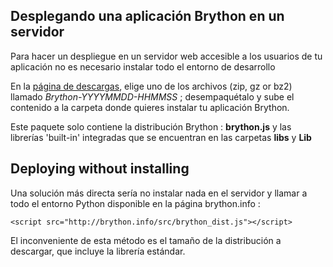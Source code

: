 Desplegando una aplicación Brython en un servidor
--------------------------------------------------------

Para hacer un despliegue en un servidor web accesible a los usuarios de tu aplicación no es necesario instalar todo el entorno de desarrollo

En la [página de descargas](https://bitbucket.org/olemis/brython/downloads), elige uno de los archivos (zip, gz or bz2) llamado _Brython-YYYYMMDD-HHMMSS_ ; desempaquétalo y sube el contenido a la carpeta donde quieres instalar tu aplicación Brython. 

Este paquete solo contiene la distribución Brython : __brython.js__ y las librerías 'built-in' integradas que se encuentran en las carpetas __libs__ y __Lib__

Deploying without installing
----------------------------

Una solución más directa sería no instalar nada en el servidor y llamar a todo el entorno Python disponible en la página brython.info :

    <script src="http://brython.info/src/brython_dist.js"></script>

El inconveniente de esta método es el tamaño de la distribución a descargar, que incluye la librería estándar.

